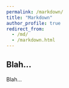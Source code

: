 ```yaml
---
permalink: /markdown/
title: "Markdown"
author_profile: true
redirect_from: 
  - /md/
  - /markdown.html
---
```


## Blah...

Blah...


